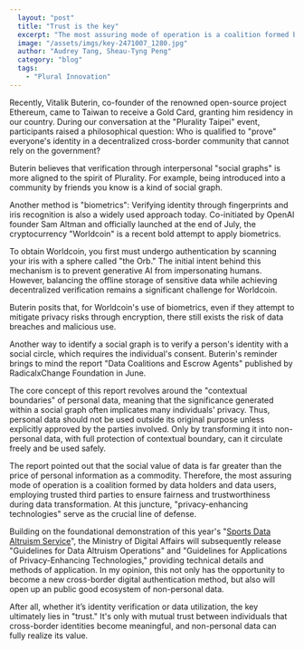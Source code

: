 ```yaml
---
  layout: "post"
  title: "Trust is the key"
  excerpt: "The most assuring mode of operation is a coalition formed by data holders and data users."
  image: "/assets/imgs/key-2471007_1280.jpg"
  author: "Audrey Tang, Sheau-Tyng Peng"
  category: "blog"
  tags: 
    - "Plural Innovation"
---
```


Recently, Vitalik Buterin, co-founder of the renowned open-source project Ethereum, came to Taiwan to receive a Gold Card, granting him residency in our country. During our conversation at the "Plurality Taipei" event, participants raised a philosophical question: Who is qualified to "prove" everyone's identity in a decentralized cross-border community that cannot rely on the government?

Buterin believes that verification through interpersonal "social graphs" is more aligned to the spirit of Plurality. For example, being introduced into a community by friends you know is a kind of social graph. 

Another method is "biometrics": Verifying identity through fingerprints and iris recognition is also a widely used approach today.  Co-initiated by OpenAI founder Sam Altman and officially launched at the end of July, the cryptocurrency "Worldcoin" is a recent bold attempt to apply biometrics. 

To obtain Worldcoin, you first must undergo authentication by scanning your iris with a sphere called "the Orb." The initial intent behind this mechanism is to prevent generative AI from impersonating humans. However, balancing the offline storage of sensitive data while achieving decentralized verification remains a significant challenge for Worldcoin.

Buterin posits that, for Worldcoin's use of biometrics, even if they attempt to mitigate privacy risks through encryption, there still exists the risk of data breaches and malicious use.

Another way to identify a social graph is to verify a person's identity with a social circle, which requires the individual's consent. Buterin's reminder brings to mind the report "Data Coalitions and Escrow Agents" published by RadicalxChange Foundation in June.

The core concept of this report revolves around the "contextual boundaries" of personal data, meaning that the significance generated within a social graph often implicates many individuals' privacy. Thus, personal data should not be used outside its original purpose unless explicitly approved by the parties involved. Only by transforming it into non-personal data, with full protection of contextual boundary, can it circulate freely and be used safely.

The report pointed out that the social value of data is far greater than the price of personal information as a commodity. Therefore, the most assuring mode of operation is a coalition formed by data holders and data users, employing trusted third parties to ensure fairness and trustworthiness during data transformation. At this juncture, "privacy-enhancing technologies" serve as the crucial line of defense.

Building on the foundational demonstration of this year's "[Sports Data Altruism Service](https://www.data-sports.tw/)", the Ministry of Digital Affairs will subsequently release "Guidelines for Data Altruism Operations" and "Guidelines for Applications of Privacy-Enhancing Technologies," providing technical details and methods of application. In my opinion, this not only has the opportunity to become a new cross-border digital authentication method, but also will open up an public good ecosystem of non-personal data.

After all, whether it’s identity verification or data utilization, the key ultimately lies in "trust." It's only with mutual trust between individuals that cross-border identities become meaningful, and non-personal data can fully realize its value.
